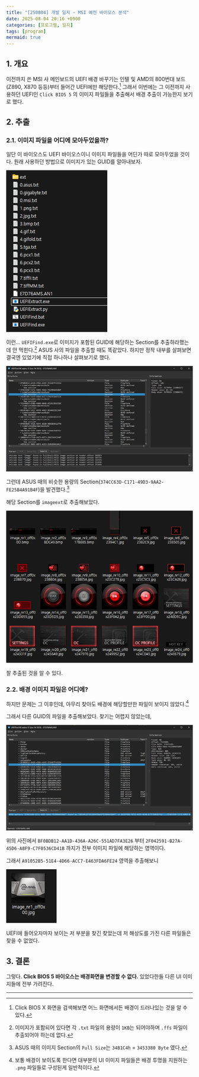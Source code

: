```yaml
---
title: "[250804] 개발 일지 - MSI 예전 바이오스 분석"
date: 2025-08-04 20:16 +0900
categories: [프로그램, 일지]
tags: [program]
mermaid: true
---
```


## 1. 개요
이전까지 쓴 MSI 사 메인보드의 UEFI 배경 바꾸기는 인텔 및 AMD의 800번대 보드 (Z890, X870 등등)부터 들어간 UEFI에만 해당한다.[^1]
그래서 이번에는 그 이전까지 사용하던 UEFI인 `Click BIOS 5` 의 이미지 파일들을 추출해서 배경 추출이 가능한지 보기로 했다.

## 2. 추출
### 2.1. 이미지 파일을 어디에 모아두었을까?
일단 이 바이오스도 UEFI 바이오스이니 이미지 파일들을 어딘가 따로 모아두었을 것이다.
원래 사용하던 방법으로 이미지가 있는 GUID를 알아내보자.

![4](/img/250804/4.png)

이런... `UEFIFind.exe`로 이미지가 포함된 GUID에 해당하는 Section를 추출하라했는데 안 먹힌다.[^2]
ASUS 사의 파일을 추출할 때도 똑같았다. 하지만 정작 내부를 살펴보면 결국엔 있었기에 직접 하나하나 살펴보기로 했다.

![5](/img/250804/5.png)

그런데 ASUS 때의 비슷한 용량의 Section(`374CC63D-C171-49D3-9AA2-FE25B4A91B4F`)을 발견했다.[^3]

해당 Section를 `imageext`로 추출해보았다.

![6](/img/250804/6.png)

잘 추출된 것을 알 수 있다.

### 2.2. 배경 이미지 파일은 어디에?
하지만 문제는 그 이후인데, 아무리 찾아도 배경에 해당할만한 파일이 보이지 않았다.[^4]

그래서 다른 GUID의 파일을 추출해보았다. 찾기는 어렵지 않았는데,

![7](/img/250804/7.png)

위의 사진에서 `BF0BDB12-AA1D-436A-A26C-551AD7FA3E26` 부터 `2F042591-B27A-45D6-A8F9-C7F0536CD41B` 까지가 전부 이미지 파일에 해당하는 영역이다.

그래서 `A91052B5-51E4-4D66-ACC7-E463FDA6FE24` 영역을 추출해보니

![8](/img/250804/8.png)

UEFI에 들어오자마자 보이는 저 부분을 찾긴 찾았는데 저 해상도를 가진 다른 파일들은 찾을 수 없었다.

## 3. 결론

그렇다. **Click BIOS 5 바이오스는 배경화면을 변경할 수 없다.** 있었다한들 다른 UI 이미지들에 전부 가려진다.

---
[^1]: Click BIOS X 화면을 검색해보면 어느 화면에서든 배경이 드러나있는 것을 알 수 있다.
[^2]: 이미지가 포함되어 있다면 각 `.txt` 파일의 용량이 `1KB`는 되어야하며 `.ffs` 파일이 추출되어야 하는데 없다.
[^3]: ASUS 때의 이미지 Section의 `Full Size`는 `34B1C4h` = `3453380 Byte` 였다.
[^4]: 보통 배경이 보이도록 한다면 대부분의 UI 이미지 파일들은 배경 투명을 지원하는 `.png` 파일들로 구성된게 일반적이다.